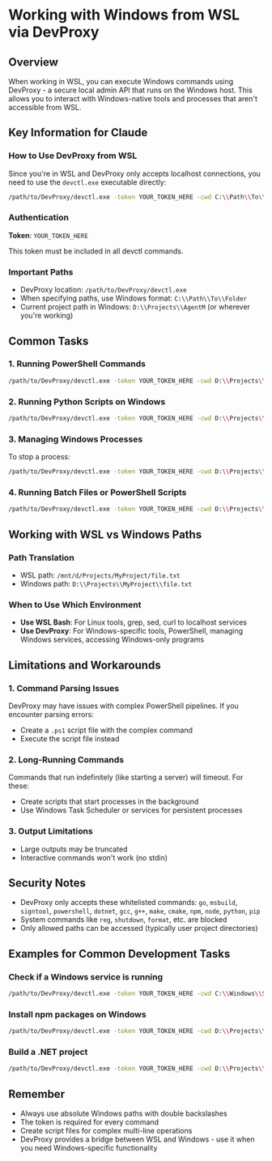 # Working with Windows from WSL via DevProxy

## Overview
When working in WSL, you can execute Windows commands using DevProxy - a secure local admin API that runs on the Windows host. This allows you to interact with Windows-native tools and processes that aren't accessible from WSL.

## Key Information for Claude

### How to Use DevProxy from WSL
Since you're in WSL and DevProxy only accepts localhost connections, you need to use the `devctl.exe` executable directly:

```bash
/path/to/DevProxy/devctl.exe -token YOUR_TOKEN_HERE -cwd C:\\Path\\To\\Project command arguments
```

### Authentication
**Token**: `YOUR_TOKEN_HERE`

This token must be included in all devctl commands.

### Important Paths
- DevProxy location: `/path/to/DevProxy/devctl.exe`
- When specifying paths, use Windows format: `C:\\Path\\To\\Folder`
- Current project path in Windows: `D:\\Projects\\AgentM` (or wherever you're working)

## Common Tasks

### 1. Running PowerShell Commands
```bash
/path/to/DevProxy/devctl.exe -token YOUR_TOKEN_HERE -cwd D:\\Projects\\CurrentProject powershell -Command "Your-Command-Here"
```

### 2. Running Python Scripts on Windows
```bash
/path/to/DevProxy/devctl.exe -token YOUR_TOKEN_HERE -cwd D:\\Projects\\CurrentProject python script.py
```

### 3. Managing Windows Processes
To stop a process:
```bash
/path/to/DevProxy/devctl.exe -token YOUR_TOKEN_HERE -cwd D:\\Projects\\CurrentProject powershell -Command "Get-Process ProcessName | Stop-Process -Force"
```

### 4. Running Batch Files or PowerShell Scripts
```bash
/path/to/DevProxy/devctl.exe -token YOUR_TOKEN_HERE -cwd D:\\Projects\\CurrentProject powershell .\\script.ps1
```

## Working with WSL vs Windows Paths

### Path Translation
- WSL path: `/mnt/d/Projects/MyProject/file.txt`
- Windows path: `D:\\Projects\\MyProject\\file.txt`

### When to Use Which Environment
- **Use WSL Bash**: For Linux tools, grep, sed, curl to localhost services
- **Use DevProxy**: For Windows-specific tools, PowerShell, managing Windows services, accessing Windows-only programs

## Limitations and Workarounds

### 1. Command Parsing Issues
DevProxy may have issues with complex PowerShell pipelines. If you encounter parsing errors:
- Create a `.ps1` script file with the complex command
- Execute the script file instead

### 2. Long-Running Commands
Commands that run indefinitely (like starting a server) will timeout. For these:
- Create scripts that start processes in the background
- Use Windows Task Scheduler or services for persistent processes

### 3. Output Limitations
- Large outputs may be truncated
- Interactive commands won't work (no stdin)

## Security Notes
- DevProxy only accepts these whitelisted commands: `go`, `msbuild`, `signtool`, `powershell`, `dotnet`, `gcc`, `g++`, `make`, `cmake`, `npm`, `node`, `python`, `pip`
- System commands like `reg`, `shutdown`, `format`, etc. are blocked
- Only allowed paths can be accessed (typically user project directories)

## Examples for Common Development Tasks

### Check if a Windows service is running
```bash
/path/to/DevProxy/devctl.exe -token YOUR_TOKEN_HERE -cwd C:\\Windows\\System32 powershell -Command "Get-Service ServiceName"
```

### Install npm packages on Windows
```bash
/path/to/DevProxy/devctl.exe -token YOUR_TOKEN_HERE -cwd D:\\Projects\\MyProject npm install
```

### Build a .NET project
```bash
/path/to/DevProxy/devctl.exe -token YOUR_TOKEN_HERE -cwd D:\\Projects\\MyProject dotnet build
```

## Remember
- Always use absolute Windows paths with double backslashes
- The token is required for every command
- Create script files for complex multi-line operations
- DevProxy provides a bridge between WSL and Windows - use it when you need Windows-specific functionality